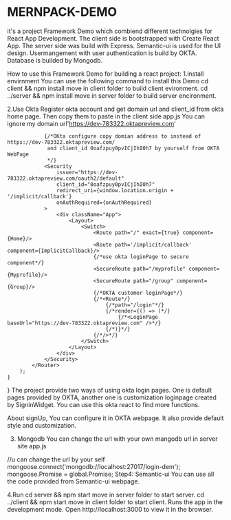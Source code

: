 # MERNPACK-DEMO
it's a project Framework Demo which combiend different technolgies for React App Development. 
The client side is bootstrapped with Create React App.
The server side was build with Express.
Semantic-ui is used for the UI design.
Usermangement with user authentication is build by OKTA.
Database is builded by Mongodb.

How to use this Framework Demo for building a react project:
1.install envirnment
You can use the following command to install this Demo
cd client && npm install move in client folder to build client evironment.
cd ../server && npm install move in server folder to build server encironment.

2.Use Okta
Register okta account and get domain url and client_id from okta home page. Then copy them to paste in the client side app.js You can ignore my domain url'https://dev-783322.oktapreview.com'

<Router>

                {/*OKta configure copy domian address to instead of https://dev-783322.oktapreview.com/
                 and client_id 0oafzpuy0pvICjIhI0h7 by yourself from OKTA WebPage
                 */}
                <Security
                    issuer="https://dev-783322.oktapreview.com/oauth2/default"
                    client_id="0oafzpuy0pvICjIhI0h7"
                    redirect_uri={window.location.origin + '/implicit/callback'}
                    onAuthRequired={onAuthRequired}
                >
                    <div className="App">
                        <Layout>
                            <Switch>
                                <Route path="/" exact={true} component={Home}/>
                                <Route path='/implicit/callback' component={ImplicitCallback}/>
                                {/*use okta loginPage to secure component*/}
                                <SecureRoute path="/myprofile" component={Myprofile}/>
                                <SecureRoute path="/group" component={Group}/>
                                {/*OKTA customer loginPage*/}
                                {/*<Route*/}
                                    {/*path="/login"*/}
                                    {/*render={() => (*/}
                                        {/*<LoginPage baseUrl="https://dev-783322.oktapreview.com" />*/}
                                    {/*)}*/}
                                {/*/>*/}
                            </Switch>
                        </Layout>
                    </div>
                </Security>
            </Router>
        );
    }
}
The project provide two ways of using okta login pages. One is default pages provided by OKTA, another one is customization loginpage created by SigninWidget. You can use this okta react to find more functions.

About signUp, You can configure it in OKTA webpage. It also provide default style and customization.

3. Mongodb
You can change the url with your own mangodb url in server site app.js

//u can change the url by your self
mongoose.connect('mongodb://localhost:27017/login-dem');
mongoose.Promise = global.Promise;
Step4: Semantic-ui
You can use all the code provided from Semantic-ui webpage.

4.Run
cd server && npm start move in server folder to start server.
cd ../client && npm start move in client folder to start client. Runs the app in the development mode.
Open http://localhost:3000 to view it in the browser.
